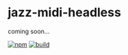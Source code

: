 # jazz-midi-headless
coming soon...

[![npm](https://img.shields.io/npm/v/jazz-midi-headless.svg)](https://www.npmjs.com/package/jazz-midi-headless)
[![build](https://github.com/jazz-soft/jazz-midi-headless/actions/workflows/build.yml/badge.svg)](https://github.com/jazz-soft/jazz-midi-headless/actions)
